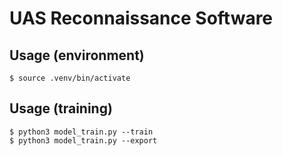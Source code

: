 # UAS Reconnaissance Software


## Usage (environment)
```
$ source .venv/bin/activate
```

## Usage (training)

```
$ python3 model_train.py --train
$ python3 model_train.py --export
```
